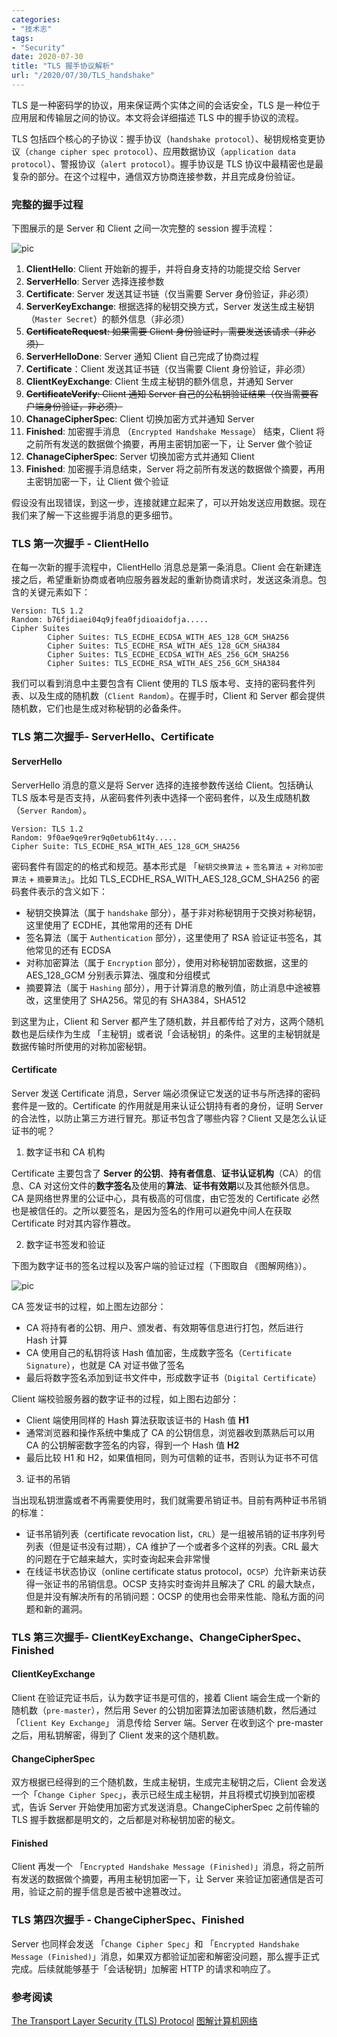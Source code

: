 ```yaml
---
categories:
- "技术志"
tags:
- "Security"
date: 2020-07-30
title: "TLS 握手协议解析"
url: "/2020/07/30/TLS_handshake"
---
```


TLS 是一种密码学的协议，用来保证两个实体之间的会话安全，TLS 是一种位于应用层和传输层之间的协议。本文将会详细描述 TLS 中的握手协议的流程。

<!--more-->

TLS 包括四个核心的子协议：握手协议（`handshake protocol`）、秘钥规格变更协议（`change cipher spec protocol`）、应用数据协议（`application data protocol`）、警报协议（`alert protocol`）。握手协议是 TLS 协议中最精密也是最复杂的部分。在这个过程中，通信双方协商连接参数，并且完成身份验证。

### 完整的握手过程

下图展示的是 Server 和 Client 之间一次完整的 session 握手流程：

![pic](/pic/2020/2020-07-30-tls-handshake-1.png)

1. **ClientHello**: Client 开始新的握手，并将自身支持的功能提交给 Server
2. **ServerHello**:  Server 选择连接参数
3. **Certificate**:  Server 发送其证书链（仅当需要 Server 身份验证，非必须）
4. **ServerKeyExchange**: 根据选择的秘钥交换方式，Server 发送生成主秘钥（`Master Secret`）的额外信息（非必须）
5. ~~**CertificateRequest**: 如果需要 Client 身份验证时，需要发送该请求（非必须）~~
6. **ServerHelloDone**: Server 通知 Client 自己完成了协商过程
7. **Certificate**：Client 发送其证书链（仅当需要 Client 身份验证，非必须）
8. **ClientKeyExchange**: Client 生成主秘钥的额外信息，并通知 Server
9. ~~**CertificateVerify**: Client 通知 Server 自己的公私钥验证结果（仅当需要客户端身份验证，非必须）~~
10. **ChanageCipherSpec**:  Client 切换加密方式并通知 Server
11. **Finished**: 加密握手消息 （`Encrypted Handshake Message`） 结束，Client 将之前所有发送的数据做个摘要，再⽤主密钥加密⼀下，让 Server 做个验证
12. **ChanageCipherSpec**:  Server 切换加密方式并通知 Client
13. **Finished**: 加密握手消息结束，Server 将之前所有发送的数据做个摘要，再⽤主密钥加密⼀下，让 Client 做个验证

假设没有出现错误，到这一步，连接就建立起来了，可以开始发送应用数据。现在我们来了解一下这些握手消息的更多细节。

### TLS 第一次握手 - ClientHello

在每一次新的握手流程中，ClientHello 消息总是第一条消息。Client 会在新建连接之后，希望重新协商或者响应服务器发起的重新协商请求时，发送这条消息。包含的关键元素如下：

~~~
Version: TLS 1.2
Random: b76fjdiaei04q9jfea0fjdioaidofja.....
Cipher Suites
		Cipher Suites: TLS_ECDHE_ECDSA_WITH_AES_128_GCM_SHA256
		Cipher Suites: TLS_ECDHE_RSA_WITH_AES_128_GCM_SHA384
		Cipher Suites: TLS_ECDHE_ECDSA_WITH_AES_256_GCM_SHA256
		Cipher Suites: TLS_ECDHE_RSA_WITH_AES_256_GCM_SHA384		
~~~

我们可以看到消息中主要包含有 Client 使用的 TLS 版本号、支持的密码套件列表、以及生成的随机数（`Client Random`）。在握手时，Client 和 Server 都会提供随机数，它们也是生成对称秘钥的必备条件。

### TLS 第二次握手- ServerHello、Certificate

#### ServerHello

ServerHello 消息的意义是将 Server 选择的连接参数传送给 Client。包括确认 TLS 版本号是否支持，从密码套件列表中选择一个密码套件，以及生成随机数（`Server Random`）。

~~~
Version: TLS 1.2
Random: 9f0ae9qe9rer9q0etub61t4y.....
Cipher Suite: TLS_ECDHE_RSA_WITH_AES_128_GCM_SHA256
~~~

密码套件有固定的的格式和规范。基本形式是 「`秘钥交换算法` + `签名算法` + `对称加密算法` + `摘要算法`」。比如 TLS_ECDHE_RSA_WITH_AES_128_GCM_SHA256 的密码套件表示的含义如下：

* 秘钥交换算法（属于 `handshake` 部分），基于非对称秘钥用于交换对称秘钥，这里使用了 ECDHE，其他常用的还有 DHE
* 签名算法（属于 `Authentication` 部分），这里使用了 RSA 验证证书签名，其他常见的还有 ECDSA
* 对称加密算法（属于 `Encryption` 部分），使用对称秘钥加密数据，这里的 AES_128_GCM 分别表示算法、强度和分组模式
* 摘要算法（属于 `Hashing` 部分），用于计算消息的散列值，防止消息中途被篡改，这里使用了 SHA256。常见的有 SHA384，SHA512

到这里为止，Client 和 Server 都产生了随机数，并且都传给了对方，这两个随机数也是后续作为生成 「主秘钥」或者说「会话秘钥」的条件。这里的主秘钥就是数据传输时所使用的对称加密秘钥。

#### Certificate

Server 发送 Certificate 消息，Server 端必须保证它发送的证书与所选择的密码套件是一致的。Certificate 的作用就是用来认证公钥持有者的身份，证明 Server 的合法性，以防止第三方进行冒充。那证书包含了哪些内容？Client 又是怎么认证证书的呢？

1. 数字证书和 CA 机构

Certificate 主要包含了 **Server 的公钥**、**持有者信息**、**证书认证机构**（CA）的信息、CA 对这份文件的**数字签名**及使用的**算法**、**证书有效期**以及其他额外信息。CA 是网络世界里的公证中心，具有极高的可信度，由它签发的 Certificate 必然也是被信任的。之所以要签名，是因为签名的作用可以避免中间人在获取 Certificate 时对其内容作篡改。

2. 数字证书签发和验证

下图为数字证书的签名过程以及客户端的验证过程（下图取自 《图解网络》）。

![pic](/pic/2020/2020-07-30-tls-handshake-2.png)

CA 签发证书的过程，如上图左边部分：

* CA 将持有者的公钥、用户、颁发者、有效期等信息进行打包，然后进行 Hash 计算
* CA 使用自己的私钥将该 Hash 值加密，生成数字签名（`Certificate Signature`），也就是 CA 对证书做了签名
* 最后将数字签名添加到证书文件中，形成数字证书（`Digital Certificate`）

Client 端校验服务器的数字证书的过程，如上图右边部分：

* Client 端使用同样的 Hash 算法获取该证书的 Hash 值 **H1**
* 通常浏览器和操作系统中集成了 CA 的公钥信息，浏览器收到蒸熟后可以用 CA 的公钥解密数字签名的内容，得到一个 Hash 值 **H2**
* 最后比较 H1 和 H2，如果值相同，则为可信赖的证书，否则认为证书不可信

3. 证书的吊销

当出现私钥泄露或者不再需要使用时，我们就需要吊销证书。目前有两种证书吊销的标准：

* 证书吊销列表（certificate revocation list，`CRL`）是一组被吊销的证书序列号列表（但是证书没有过期），CA 维护了一个或者多个这样的列表。CRL 最大的问题在于它越来越大，实时查询起来会非常慢
* 在线证书状态协议（online certificate status protocol，`OCSP`）允许新来访获得一张证书的吊销信息。OCSP 支持实时查询并且解决了 CRL 的最大缺点，但是并没有解决所有的吊销问题：OCSP 的使用也会带来性能、隐私方面的问题和新的漏洞。

### TLS 第三次握手- ClientKeyExchange、ChangeCipherSpec、Finished

#### ClientKeyExchange

Client 在验证完证书后，认为数字证书是可信的，接着 Client 端会生成一个新的随机数（`pre-master`），然后用 Sever 的公钥加密算法加密该随机数，然后通过 「`Client Key Exchange`」 消息传给 Server 端。Server 在收到这个 pre-master 之后，用私钥解密，得到了 Client 发来的这个随机数。

#### ChangeCipherSpec

双方根据已经得到的三个随机数，生成主秘钥，生成完主秘钥之后，Client 会发送一个「`Change Cipher Spec`」，表示已经生成主秘钥，并且将模式切换到加密模式，告诉 Server 开始使用加密方式发送消息。ChangeCipherSpec 之前传输的 TLS 握手数据都是明文的，之后都是对称秘钥加密的秘文。

#### Finished

Client 再发一个 「`Encrypted Handshake Message (Finished)`」消息，将之前所有发送的数据做个摘要，再用主秘钥加密一下，让 Server 来验证加密通信是否可用，验证之前的握手信息是否被中途篡改过。

### TLS 第四次握手 - ChangeCipherSpec、Finished

Server 也同样会发送 「`Change Cipher Spec`」和 「`Encrypted Handshake Message (Finished)`」消息，如果双方都验证加密和解密没问题，那么握手正式完成。后续就能够基于「会话秘钥」加解密 HTTP 的请求和响应了。



### 参考阅读

[The Transport Layer Security (TLS) Protocol](https://www.rfc-editor.org/rfc/pdfrfc/rfc5246.txt.pdf)
[图解计算机网络](https://www.cnblogs.com/xiaolincoding/p/14274353.html)